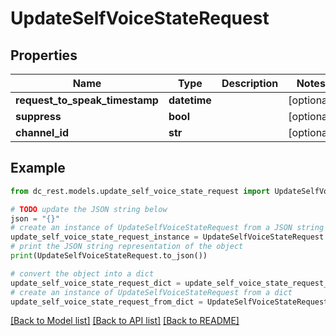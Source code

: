 # UpdateSelfVoiceStateRequest


## Properties

Name | Type | Description | Notes
------------ | ------------- | ------------- | -------------
**request_to_speak_timestamp** | **datetime** |  | [optional] 
**suppress** | **bool** |  | [optional] 
**channel_id** | **str** |  | [optional] 

## Example

```python
from dc_rest.models.update_self_voice_state_request import UpdateSelfVoiceStateRequest

# TODO update the JSON string below
json = "{}"
# create an instance of UpdateSelfVoiceStateRequest from a JSON string
update_self_voice_state_request_instance = UpdateSelfVoiceStateRequest.from_json(json)
# print the JSON string representation of the object
print(UpdateSelfVoiceStateRequest.to_json())

# convert the object into a dict
update_self_voice_state_request_dict = update_self_voice_state_request_instance.to_dict()
# create an instance of UpdateSelfVoiceStateRequest from a dict
update_self_voice_state_request_from_dict = UpdateSelfVoiceStateRequest.from_dict(update_self_voice_state_request_dict)
```
[[Back to Model list]](../README.md#documentation-for-models) [[Back to API list]](../README.md#documentation-for-api-endpoints) [[Back to README]](../README.md)


